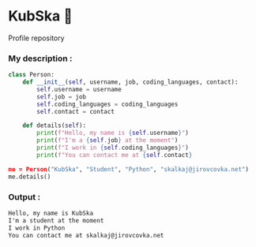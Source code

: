 <!--
**SkalkaJ/SkalkaJ** is a ✨ _special_ ✨ repository because its `README.md` (this file) appears on your GitHub profile.

Here are some ideas to get you started:

- 🔭 I’m currently working on ...
- 🌱 I’m currently learning ...
- 👯 I’m looking to collaborate on ...
- 🤔 I’m looking for help with ...
- 💬 Ask me about ...
- 📫 How to reach me: ...
- 😄 Pronouns: ...
- ⚡ Fun fact: ...
-->

# KubSka 👋
Profile repository

### My description :
```python
class Person:
    def __init__(self, username, job, coding_languages, contact):
        self.username = username
        self.job = job
        self.coding_languages = coding_languages
        self.contact = contact

    def details(self):
        print(f"Hello, my name is {self.username}")
        print(f"I'm a {self.job} at the moment")
        print(f"I work in {self.coding_languages}")
        print(f"You can contact me at {self.contact}

me = Person("KubSka", "Student", "Python", "skalkaj@jirovcovka.net")
me.details()
```
### Output :
```txt
Hello, my name is KubSka
I'm a student at the moment
I work in Python
You can contact me at skalkaj@jirovcovka.net
```
